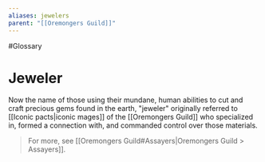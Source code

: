 ```yaml
---
aliases: jewelers
parent: "[[Oremongers Guild]]"
---
```

#Glossary 
# Jeweler

Now the name of those using their mundane, human abilities to cut and craft precious gems found in the earth, "jeweler" originally referred to [[Iconic pacts|iconic mages]] of the [[Oremongers Guild]] who specialized in, formed a connection with, and commanded control over those materials.

> For more, see [[Oremongers Guild#Assayers|Oremongers Guild > Assayers]].